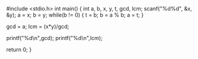 #include <stdio.h>
int main() {
  int a, b, x, y, t, gcd, lcm;
  scanf("%d%d", &x, &y);
  a = x;
  b = y;
 while(b != 0)
  {
    t = b;
    b = a % b;
    a = t;
  }
 
  gcd = a;
  lcm = (x*y)/gcd;
 
  printf("%d\n",gcd);
  printf("%d\n",lcm);
 
  return 0;
}
